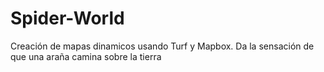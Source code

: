# Spider-World

Creación de mapas dinamicos usando Turf y Mapbox. Da la sensación de que una araña camina sobre la tierra